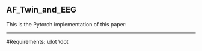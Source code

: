 ## AF_Twin_and_EEG
This is the Pytorch implementation of this paper: 

***
#Requirements:
\dot
\dot


